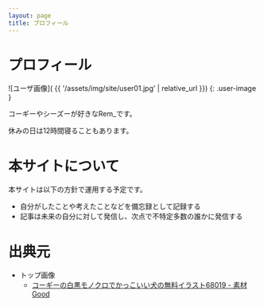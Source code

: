 ```yaml
---
layout: page 
title: プロフィール
---
```


# プロフィール

![ユーザ画像](
{{ '/assets/img/site/user01.jpg' | relative_url }})
{: .user-image }

コーギーやシーズーが好きなRem_です。

休みの日は12時間寝ることもあります。


# 本サイトについて

本サイトは以下の方針で運用する予定です。

  - 自分がしたことや考えたことなどを備忘録として記録する
  - 記事は未来の自分に対して発信し、次点で不特定多数の誰かに発信する


# 出典元

  - トップ画像
    - [コーギーの白黒モノクロでかっこいい犬の無料イラスト68019 - 素材Good](https://sozai-good.com/illust/animal/dog/68019)

